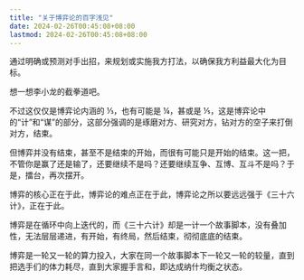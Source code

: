 ```yaml
---
title: "关于博弈论的百字浅见"
date: 2024-02-26T00:45:08+08:00
lastmod: 2024-02-26T00:45:08+08:00
---
```


通过明确或预测对手出招，来规划或实施我方打法，以确保我方利益最大化为目标。

想一想李小龙的截拳道吧。

不过这仅仅是博弈论内涵的 ⅓，也有可能是 ¼，甚或是 ⅕，这是博弈论中的“计”和“谋”的部分，这部分强调的是琢磨对方、研究对方，钻对方的空子来打倒对方，结束。

但博弈并没有结束，甚至不是结束的开始，而很有可能只是开始的结束。这一把，不管你是赢了还是输了，还要继续不是吗？还要继续互争、互博、互斗不是吗？于是，擂台，再次摆开。

博弈的核心正在于此，博弈论的难点正在于此，博弈论之所以要远远强于《三十六计》，正在于此。

博弈是在循环中向上迭代的，而《三十六计》却是一计一个故事脚本，没有叠加性，无法层层递进，有开始，有终局，然后结束，彻彻底底的结束。

博弈是一轮又一轮的算力投入，大家在同一个故事脚本下一轮又一轮的较量，直到把选手们的体力耗尽，直到大家握手言和，即达成纳什均衡之状态。
